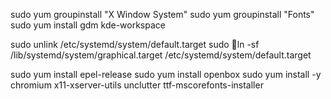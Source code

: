 sudo yum groupinstall "X Window System"
sudo yum groupinstall "Fonts"
sudo yum install gdm kde-workspace

sudo unlink /etc/systemd/system/default.target
sudo ln -sf /lib/systemd/system/graphical.target /etc/systemd/system/default.target

sudo yum install epel-release
sudo yum install openbox
sudo yum install -y chromium x11-xserver-utils unclutter ttf-mscorefonts-installer
